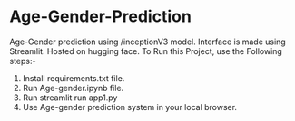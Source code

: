 # Age-Gender-Prediction
Age-Gender prediction using /inceptionV3 model.
Interface is made using Streamlit.
Hosted on hugging face.
To Run this Project, use the Following steps:-
1. Install requirements.txt file.
2. Run Age-gender.ipynb file.
3. Run streamlit run app1.py
4. Use Age-gender prediction system in your local browser.
